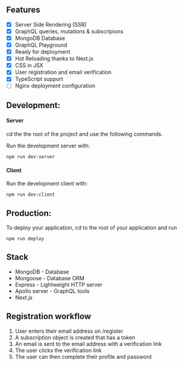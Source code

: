 ## Features

- [x] Server Side Rendering (SSR)
- [x] GraphQL queries, mutations & subscripions
- [x] MongoDB Database
- [x] GraphQL Playground
- [x] Ready for deployment
- [x] Hot Reloading thanks to Next.js
- [x] CSS in JSX
- [x] User registration and email verification
- [x] TypeScript support
- [ ] Nginx deployment configuration

## Development:

#### Server

cd the the root of the project and use the following commands.

Run the development server with:

`npm run dev:server`

#### Client

Run the development client with:

`npm run dev:client`

## Production:

To deploy your application, cd to the root of your application and run

`npm run deploy`

## Stack

- MongoDB - Database
- Mongoose - Database ORM
- Express - Lightweight HTTP server
- Apollo server - GraphQL tools
- Next.js

## Registration workflow

1. User enters their email address on /register
2. A subscription object is created that has a token
3. An email is sent to the email address with a verification link
4. The user clicks the verification link
5. The user can then complete their profile and password
